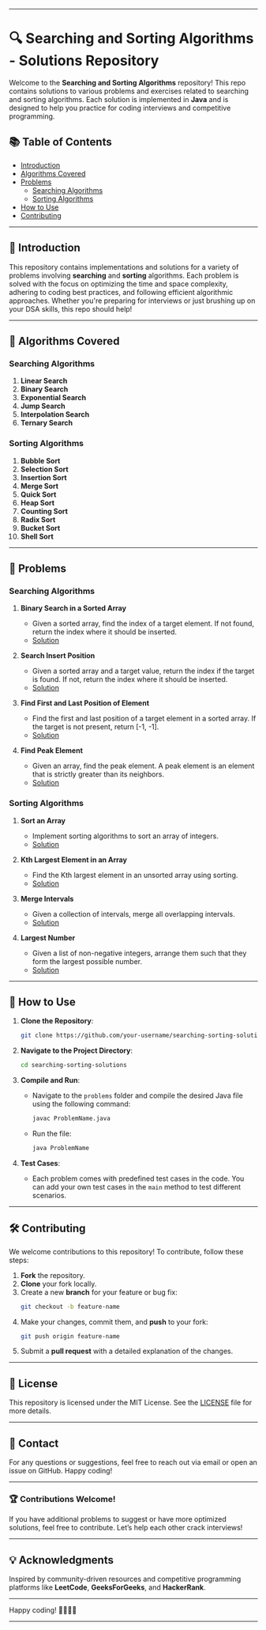 
---

# 🔍 Searching and Sorting Algorithms - Solutions Repository

Welcome to the **Searching and Sorting Algorithms** repository! This repo contains solutions to various problems and exercises related to searching and sorting algorithms. Each solution is implemented in **Java** and is designed to help you practice for coding interviews and competitive programming.

## 📚 Table of Contents

- [Introduction](#introduction)
- [Algorithms Covered](#algorithms-covered)
- [Problems](#problems)
  - [Searching Algorithms](#searching-algorithms)
  - [Sorting Algorithms](#sorting-algorithms)
- [How to Use](#how-to-use)
- [Contributing](#contributing)

---

## 🔖 Introduction

This repository contains implementations and solutions for a variety of problems involving **searching** and **sorting** algorithms. Each problem is solved with the focus on optimizing the time and space complexity, adhering to coding best practices, and following efficient algorithmic approaches. Whether you're preparing for interviews or just brushing up on your DSA skills, this repo should help!

---

## 🧠 Algorithms Covered

### Searching Algorithms
1. **Linear Search**
2. **Binary Search**
3. **Exponential Search**
4. **Jump Search**
5. **Interpolation Search**
6. **Ternary Search**

### Sorting Algorithms
1. **Bubble Sort**
2. **Selection Sort**
3. **Insertion Sort**
4. **Merge Sort**
5. **Quick Sort**
6. **Heap Sort**
7. **Counting Sort**
8. **Radix Sort**
9. **Bucket Sort**
10. **Shell Sort**

---

## 📝 Problems

### Searching Algorithms

1. **Binary Search in a Sorted Array**
   - Given a sorted array, find the index of a target element. If not found, return the index where it should be inserted.
   - [Solution](./problems/BinarySearch.java)

2. **Search Insert Position**
   - Given a sorted array and a target value, return the index if the target is found. If not, return the index where it should be inserted.
   - [Solution](./problems/SearchInsertPosition.java)

3. **Find First and Last Position of Element**
   - Find the first and last position of a target element in a sorted array. If the target is not present, return [-1, -1].
   - [Solution](./problems/FirstLastPosition.java)

4. **Find Peak Element**
   - Given an array, find the peak element. A peak element is an element that is strictly greater than its neighbors.
   - [Solution](./problems/FindPeakElement.java)

### Sorting Algorithms

1. **Sort an Array**
   - Implement sorting algorithms to sort an array of integers.
   - [Solution](./problems/SortArray.java)

2. **Kth Largest Element in an Array**
   - Find the Kth largest element in an unsorted array using sorting.
   - [Solution](./problems/KthLargestElement.java)

3. **Merge Intervals**
   - Given a collection of intervals, merge all overlapping intervals.
   - [Solution](./problems/MergeIntervals.java)

4. **Largest Number**
   - Given a list of non-negative integers, arrange them such that they form the largest possible number.
   - [Solution](./problems/LargestNumber.java)

---

## 🚀 How to Use

1. **Clone the Repository**:
   ```bash
   git clone https://github.com/your-username/searching-sorting-solutions.git
   ```
2. **Navigate to the Project Directory**:
   ```bash
   cd searching-sorting-solutions
   ```

3. **Compile and Run**:
   - Navigate to the `problems` folder and compile the desired Java file using the following command:
     ```bash
     javac ProblemName.java
     ```
   - Run the file:
     ```bash
     java ProblemName
     ```

4. **Test Cases**:
   - Each problem comes with predefined test cases in the code. You can add your own test cases in the `main` method to test different scenarios.

---

## 🛠 Contributing

We welcome contributions to this repository! To contribute, follow these steps:
1. **Fork** the repository.
2. **Clone** your fork locally.
3. Create a new **branch** for your feature or bug fix:
   ```bash
   git checkout -b feature-name
   ```
4. Make your changes, commit them, and **push** to your fork:
   ```bash
   git push origin feature-name
   ```
5. Submit a **pull request** with a detailed explanation of the changes.

---

## 📜 License

This repository is licensed under the MIT License. See the [LICENSE](./LICENSE) file for more details.

---

## 📧 Contact

For any questions or suggestions, feel free to reach out via email or open an issue on GitHub. Happy coding!

---

### 🏆 Contributions Welcome! 

If you have additional problems to suggest or have more optimized solutions, feel free to contribute. Let’s help each other crack interviews!

---

## 💡 Acknowledgments

Inspired by community-driven resources and competitive programming platforms like **LeetCode**, **GeeksForGeeks**, and **HackerRank**.

---

Happy coding! 👨‍💻👩‍💻

---


